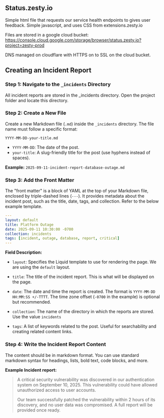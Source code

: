 ## Status.zesty.io

Simple html file that requests our service health endpoints to gives user feedback. Simple javascript, and uses CSS from extensions.zesty.io

Files are stored in a google cloud bucket:
https://console.cloud.google.com/storage/browser/status.zesty.io?project=zesty-prod

DNS managed on cloudflare with HTTPS on to SSL on the cloud bucket.

## Creating an Incident Report

### Step 1: Navigate to the `_incidents` Directory

All incident reports are stored in the _incidents directory. Open the project folder and locate this directory.

### Step 2: Create a New File

Create a new Markdown file (`.md`) inside the `_incidents` directory. The file name must follow a specific format:

`YYYY-MM-DD-your-title.md`
* `YYYY-MM-DD`: The date of the post.
* `your-title`: A slug-friendly title for the post (use hyphens instead of spaces).

**Example:**
`2025-09-11-incident-report-database-outage.md`

### Step 3: Add the Front Matter

The "front matter" is a block of YAML at the top of your Markdown file, enclosed by triple-dashed lines (`---`). It provides metadata about the incident post, such as the title, date, tags, and collection.
Refer to the below example template.

```yaml
---
layout: default
title: Platform Outage
date: 2025-09-11 10:30:00 -0700
collection: incidents
tags: [incident, outage, database, report, critical]
---

```
**Field Description:**

* `layout`: Specifies the Liquid template to use for rendering the page. We are using the `default` layout.

* `title`: The title of the incident report. This is what will be displayed on the page.

* `date`: The date and time the report is created. The format is `YYYY-MM-DD HH:MM:SS +/-TTTT`. The time zone offset (`-0700` in the example) is optional but recommended.

* `collection`: The name of the directory in which the reports are stored. Use the value `incidents`

* `tags`: A list of keywords related to the post. Useful for searchability and creating related content links. 

### Step 4: Write the Incident Report Content

The content should be in markdown format. You can use standard markdown syntax for headings, lists, bold text, code blocks, and more.

**Example Incident report:**

> A critical security vulnerability was discovered in our authentication system on September 10, 2025. This vulnerability could have allowed unauthorized access to user accounts.
>
> Our team successfully patched the vulnerability within 2 hours of its discovery, and no user data was compromised.
> A full report will be provided once ready.



